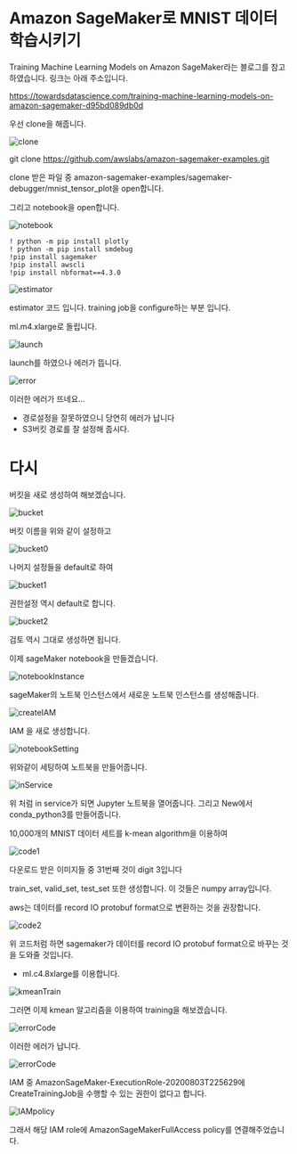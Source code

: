 # Amazon SageMaker로 MNIST 데이터 학습시키기

Training Machine Learning Models on Amazon SageMaker라는 블로그를 참고하였습니다. 링크는 아래 주소입니다.

https://towardsdatascience.com/training-machine-learning-models-on-amazon-sagemaker-d95bd089db0d

우선 clone을 해줍니다.

![clone](../MNIST/images/clone.png)

git clone https://github.com/awslabs/amazon-sagemaker-examples.git

clone 받은 파일 중 amazon-sagemaker-examples/sagemaker-debugger/mnist_tensor_plot을 open합니다.

그리고 notebook을 open합니다.

![notebook](../MNIST/images/notebook.png)

~~~ssh
! python -m pip install plotly
! python -m pip install smdebug
!pip install sagemaker
!pip install awscli
!pip install nbformat==4.3.0
~~~

![estimator](../MNIST/images/estimator.png)

estimator 코드 입니다. training job을 configure하는 부분 입니다.

ml.m4.xlarge로 돌립니다.

![launch](../MNIST/images/launch.png)

launch를 하였으나 에러가 뜹니다.

![error](../MNIST/images/error.png)

이러한 에러가 뜨네요...

- 경로설정을 잘못하였으니 당연히 에러가 납니다
- S3버킷 경로를 잘 설정해 줍시다.


# 다시

버킷을 새로 생성하여 해보겠습니다.

![bucket](../MNIST/images/bucket.png)

버킷 이름을 위와 같이 설정하고

![bucket0](../MNIST/images/bucket0.png)

나머지 설정들을 default로 하여 

![bucket1](../MNIST/images/bucket1.png)

권한설정 역시 default로 합니다.

![bucket2](../MNIST/images/bucket2.png)

검토 역시 그대로 생성하면 됩니다.

이제 sageMaker notebook을 만들겠습니다.

![notebookInstance](../MNIST/images/notebookInstance.png)

sageMaker의 노트북 인스턴스에서 새로운 노트북 인스턴스를 생성해줍니다.

![createIAM](../MNIST/images/createIAM.png)

IAM 을 새로 생성합니다.

![notebookSetting](../MNIST/images/notebookSetting.png)

위와같이 세팅하여 노트북을 만들어줍니다.

![inService](../MNIST/images/inService.png)


위 처럼 in service가 되면 Jupyter 노트북을 열어줍니다.
그리고 New에서 conda_python3를 만들어줍니다.

10,000개의 MNIST 데이터 세트를 k-mean algorithm을 이용하여 

![code1](../MNIST/images/code1.png)

다운로드 받은 이미지들 중 31번째 것이 digit 3입니다

train_set, valid_set, test_set 또한 생성합니다. 이 것들은 numpy array입니다.

aws는 데이터를 record IO protobuf format으로 변환하는 것을 권장합니다.

![code2](../MNIST/images/code2.png)

위 코드처럼 하면 sagemaker가 데이터를 record IO protobuf format으로 바꾸는 것을 도와줄 것입니다.

- ml.c4.8xlarge를 이용합니다.

![kmeanTrain](../MNIST/images/kmeanTrain.png)

그러면 이제 kmean 알고리즘을 이용하여 training을 해보겠습니다.

![errorCode](../MNIST/images/errorCode.png)

이러한 에러가 납니다.

![errorCode](../MNIST/images/errorCodeDetail.png)

IAM 중 AmazonSageMaker-ExecutionRole-20200803T225629에 CreateTrainingJob을 수행할 수 있는 권한이 없다고 합니다.

![IAMpolicy](../MNIST/images/IAMpolicy.png)

그래서 해당 IAM role에 AmazonSageMakerFullAccess policy를 연결해주었습니다.